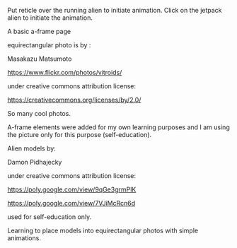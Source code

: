 
Put reticle over the running alien to initiate animation.
Click on the jetpack alien to initiate the animation.


A basic a-frame page

equirectangular photo is by :

Masakazu Matsumoto

https://www.flickr.com/photos/vitroids/

under creative commons attribution license:

https://creativecommons.org/licenses/by/2.0/

So many cool photos.

A-frame elements were added for my own learning purposes and I am using the picture only for this purpose (self-education).

Alien models by:

Damon Pidhajecky

under creative commons attribution license:

https://poly.google.com/view/9qGe3grmPlK

https://poly.google.com/view/7VJiMcRcn6d

used for self-education only.

Learning to place models into equirectangular photos with simple animations.


